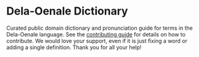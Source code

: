 
# Dela-Oenale Dictionary

Curated public domain dictionary and pronunciation guide for terms in the Dela-Oenale language. See the [contributing guide](https://github.com/drumworkteam/term/blob/make/.github/contributing.md) for details on how to contribute. We would love your support, even if it is just fixing a word or adding a single definition. Thank you for all your help!